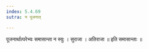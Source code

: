 ```yaml
---
index: 5.4.69
sutra: न पूजनात्

---
```

पूजनार्थात्परेभ्यः समासान्ता न स्युः । सुराजा । अतिराजा ॥ इति समासान्ताः ॥